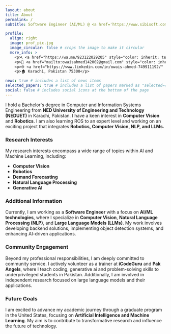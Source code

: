 ```yaml
---
layout: about
title: About
permalink: /
subtitle: Software Engineer (AI/ML) @ <a href='https://www.sibisoft.com/'>Sibisoft</a>

profile:
  align: right
  image: prof_pic.jpg
  image_circular: false # crops the image to make it circular
  more_info: >
    <p>📞 <a href="https://wa.me/923122029205" style="color: inherit; text-decoration: underline; underline">+92 (312) 2029205</a> </p>
    <p>📧 <a href="mailto:owaisahmed142002@gmail.com" style="color: inherit; text-decoration: underline; underline">owaisahmed142002@gmail.com</a> </p>
    <p>🌐 <a href="https://www.linkedin.com/in/owais-ahmed-749911192/" style="color: inherit; text-decoration: underline; underline">linkedin.com/in/owais-ahmed-749911192/</a> </p>
    <p>🏠 Karachi, Pakistan 75300</p>

news: true # includes a list of news items
selected_papers: true # includes a list of papers marked as "selected={true}"
social: false # includes social icons at the bottom of the page
---
```


<p>I hold a Bachelor's degree in Computer and Information Systems Engineering from <b>NED University of Engineering and Technology (NEDUET)</b> in Karachi, Pakistan. I have a keen interest in <b><strong>Computer Vision</strong></b> and <b><strong>Robotics</strong></b>.  I am also learning ROS to an expert level and working on an exciting project that integrates <strong>Robotics, Computer Vision, NLP, and LLMs.</strong></p>

<h3><strong>Research Interests</strong></h3>
<p>My research interests encompass a wide range of topics within AI and Machine Learning, including:</p>
<ul>
    <li><b><strong>Computer Vision</strong></b></li>
    <li><b><strong>Robotics</strong></b></li>
    <li><b><strong>Demand Forecasting</strong></b></li>
    <li><b><strong>Natural Language Processing</strong></b></li>
    <li><b><strong>Generative AI</strong></b></li>
</ul>

<h3><strong>Additional Information</strong></h3>
<p>Currently, I am working as a <b>Software Engineer</b> with a focus on <b>AI/ML technologies</b>, where I specialize in <b>Computer Vision</b>, <b>Natural Language Processing (NLP)</b>, and <b>Large Language Models (LLMs)</b>. My work involves developing backend solutions, implementing object detection systems, and enhancing AI-driven applications.</p>

<h3><strong>Community Engagement</strong></h3>
<p>Beyond my professional responsibilities, I am deeply committed to community service. I actively volunteer as a trainer at <b>iCodeGuru</b> and <b>Pak Angels</b>, where I teach coding, generative ai and problem-solving skills to underprivileged students in Pakistan. Additionally, I am involved in independent research focused on large language models and their applications.</p>

<h3><strong>Future Goals</strong></h3>
<p>I am excited to advance my academic journey through a graduate program in the United States, focusing on <b><strong>Artificial Intelligence and Machine Learning</strong></b>. My aim is to contribute to transformative research and influence the future of technology.</p>

